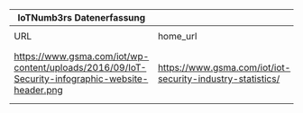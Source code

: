 |IoTNumb3rs Datenerfassung|||||||||||
| ---- | ---- | ---- | ---- | ---- | ---- | ---- | ---- | ---- | ---- | ---- |
||||||||||||
|URL|home_url|filename|device_class|device_count|market_class|market_volume|prognosis_year|publication_year|authorship_class|Dropbox folder|
|https://www.gsma.com/iot/wp-content/uploads/2016/09/IoT-Security-infographic-website-header.png|https://www.gsma.com/iot/iot-security-industry-statistics/|file8_IoT-Security-infographic-website-header.png|IoT security||spending|1.95E+11|2019|2016|company|MariaMarg/20181118-1800|
